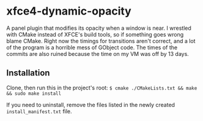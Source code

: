 # xfce4-dynamic-opacity
A panel plugin that modifies its opacity when a window is near. I wrestled with CMake instead of XFCE's build tools, so if something goes wrong blame CMake. Right now the timings for transitions aren't correct, and a lot of the program is a horrible mess of GObject code. The times of the commits are also ruined because the time on my VM was off by 13 days.

## Installation
Clone, then run this in the project's root:
``$ cmake ./CMakeLists.txt && make && sudo make install`` 

If you need to uninstall, remove the files listed in the newly created ``install_manifest.txt`` file. 
